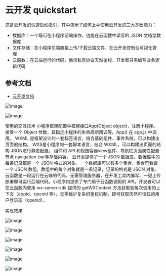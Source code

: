 # 云开发 quickstart

这是云开发的快速启动指引，其中演示了如何上手使用云开发的三大基础能力：

- 数据库：一个既可在小程序前端操作，也能在云函数中读写的 JSON 文档型数据库
- 文件存储：在小程序前端直接上传/下载云端文件，在云开发控制台可视化管理
- 云函数：在云端运行的代码，微信私有协议天然鉴权，开发者只需编写业务逻辑代码

## 参考文档

- [云开发文档](https://developers.weixin.qq.com/miniprogram/dev/wxcloud/basis/getting-started.html)

![image](https://user-images.githubusercontent.com/87290225/158806678-fbb8461c-33e1-4c0b-a5a8-bdca6b04514f.png)


![image](https://user-images.githubusercontent.com/87290225/158806709-1f871a45-0517-4376-b12e-0b97e21aa33a.png)




使用的交互技术
小程序框架配置中框架接口App(Object object)，注册小程序。接受一个 Object 参数，其指定小程序的生命周期回调等。App() 在 app.js 中调用。
WXML 是框架设计的一套标签语言，结合基础组件、事件系统，可以构建出页面的结构。
WXS是小程序的一套脚本语言，结合 WXML，可以构建出页面的结构
JSON进行静态配置。
组件和 API 和视图容器view组件、导航栏页面属性配置节点 navigation-bar等基础内容。
云开发提供了一个 JSON 数据库，数据库中的每条记录都是一个 JSON 格式的对象。一个数据库可以有多个集合，集合可看做一个 JSON 数组，数组中的每个对象就是一条记录，记录的格式是 JSON 对象。
云函数是一段运行在云端的代码，无需管理服务器，在开发工具内编写、一键上传部署即可运行后端代码。小程序内提供了专门用于云函数调用的 API。开发者可以在云函数内使用 wx-server-sdk 提供的 getWXContext 方法获取到每次调用的上下文（appid、openid 等），无需维护复杂的鉴权机制，即可获取天然可信任的用户登录态（openid）。

实现效果


![image](https://user-images.githubusercontent.com/87290225/158806930-fae7c104-9f71-41f2-9492-ff9daa465a8f.png)


![image](https://user-images.githubusercontent.com/87290225/158806956-305768cc-cb29-4d6b-b430-f759809223ce.png)


![image](https://user-images.githubusercontent.com/87290225/158806980-62bc0449-905b-4256-bdc7-473923318440.png)

   
   
   ![image](https://user-images.githubusercontent.com/87290225/158806998-1f998f49-1db3-43b0-b28b-f43f6cc6bb5a.png)

   ![image](https://user-images.githubusercontent.com/87290225/158807007-5b0ac0ce-0e18-490a-9fea-9bc7ece46e5e.png)
   
   
   
   
   
   ![image](https://user-images.githubusercontent.com/87290225/158807048-1ed202d0-8d2a-4f8d-a1bc-e0b77d7e4209.png)



